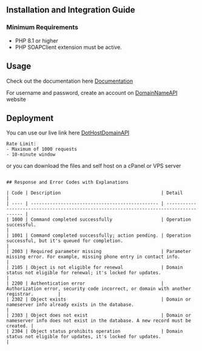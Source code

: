 ## Installation and Integration Guide

### Minimum Requirements

- PHP 8.1 or higher
- PHP SOAPClient extension must be active.

## Usage

Check out the documentation here [Documentation](https://documenter.getpostman.com/view/28163278/2sAY4sjjoF)

For username and password, create an account on [DomainNameAPI](https://www.domainnameapi.com/become-a-reseller) website

## Deployment

You can use our live link here [DotHostDomainAPI](https://domain.hostwithdothost.com/)

```
Rate Limit:
- Maximum of 1000 requests
- 10-minute window
```

or you can download the files and self host on a cPanel or VPS server

```

## Response and Error Codes with Explanations

| Code | Description                                     | Detail                                                                                  |
| ---- | ----------------------------------------------- | --------------------------------------------------------------------------------------- |
| 1000 | Command completed successfully                  | Operation successful.                                                                   |
| 1001 | Command completed successfully; action pending. | Operation successful, but it's queued for completion.                                   |
| 2003 | Required parameter missing                      | Parameter missing error. For example, missing phone entry in contact info.              |
| 2105 | Object is not eligible for renewal              | Domain status not eligible for renewal; it's locked for updates.                        |
| 2200 | Authentication error                            | Authorization error, security code incorrect, or domain with another registrar.         |
| 2302 | Object exists                                   | Domain or nameserver info already exists in the database.                               |
| 2303 | Object does not exist                           | Domain or nameserver info does not exist in the database. A new record must be created. |
| 2304 | Object status prohibits operation               | Domain status not eligible for updates, it's locked for updates.                        |
```
